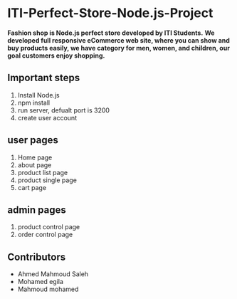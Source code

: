 # ITI-Perfect-Store-Node.js-Project

**Fashion shop is Node.js perfect store developed by ITI Students.**
**We developed full responsive eCommerce web site, where you can show and buy products easily, we have category for men, women, and children, our goal customers enjoy shopping.**
## Important steps
1. Install Node.js
2. npm install
3. run server, defualt port is 3200
4. create user account

## user pages
1. Home page
2. about page
3. product list page
4. product single page
5. cart page

## admin pages
1. product control page
2. order control page

## Contributors

* Ahmed Mahmoud Saleh
* Mohamed egila
* Mahmoud mohamed

